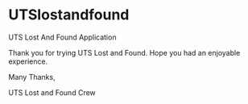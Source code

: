 # UTSlostandfound
UTS Lost And Found Application

Thank you for trying UTS Lost and Found. Hope you had an enjoyable experience. 

Many Thanks,

UTS Lost and Found Crew
